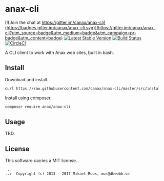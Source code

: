 # anax-cli

[![Join the chat at https://gitter.im/canax/anax-cli](https://badges.gitter.im/canax/anax-cli.svg)](https://gitter.im/canax/anax-cli?utm_source=badge&utm_medium=badge&utm_campaign=pr-badge&utm_content=badge)
[![Latest Stable Version](https://poser.pugx.org/anax/anax-cli/v/stable)](https://packagist.org/packages/anax/anax-cli)
[![Build Status](https://travis-ci.org/canax/anax-cli.svg?branch=master)](https://travis-ci.org/canax/anax-cli)
[![CircleCI](https://circleci.com/gh/canax/anax-cli.svg?style=svg)](https://circleci.com/gh/canax/anax-cli)

A CLI client to work with Anax web sites, built in bash.



Install
------------------

Download and install.

```bash
curl https://raw.githubusercontent.com/canax/anax-cli/master/src/install.bash | bash
```

Install using composer.

```bash
composer require anax/anax-cli
```



Usage
------------------

TBD.



License
------------------

This software carries a MIT license.



```
 .  
..:  Copyright (c) 2013 - 2017 Mikael Roos, mos@dbwebb.se
```

